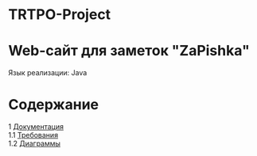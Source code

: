 # TRTPO-Project
# Web-сайт для заметок "ZaPishka"
Язык реализации: Java

# Содержание
1 [Документация](Documents)  
1.1 [Требования](Documents/Requirements/Requirements%20Document.md)  
1.2 [Диаграммы](Documents/System%20project/README.md)  
 
